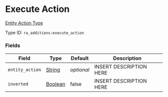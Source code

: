 # Execute Action
[Entity Action Type](../entity_action_types.md)

Type ID: `ra_additions:execute_action`
### Fields
Field | Type | Default | Description
------|------|---------|-------------
`entity_action` | [String](../data_types/string.md) | _optional_ | INSERT DESCRIPTION HERE
`inverted` | [Boolean](../data_types/boolean.md) | false | INSERT DESCRIPTION HERE

